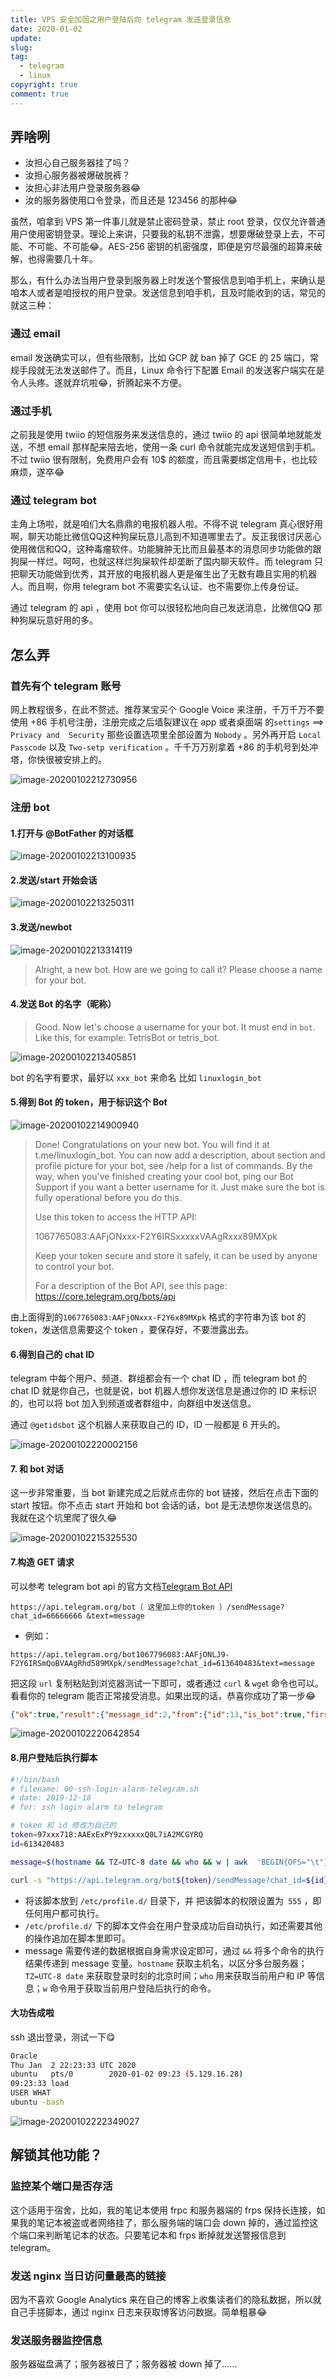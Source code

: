 ```yaml
---
title: VPS 安全加固之用户登陆后向 telegram 发送登录信息
date: 2020-01-02
update:
slug: 
tag: 
  - telegram
  - linux
copyright: true
comment: true
---
```


## 弄啥咧

-   汝担心自己服务器挂了吗？
-   汝担心服务器被爆破脱裤？
-   汝担心非法用户登录服务器😂
-   汝的服务器使用口令登录，而且还是 123456 的那种😂

虽然，咱拿到 VPS 第一件事儿就是禁止密码登录，禁止 root 登录，仅仅允许普通用户使用密钥登录。理论上来讲，只要我的私钥不泄露，想要爆破登录上去，不可能、不可能、不可能😂。AES-256 密钥的机密强度，即便是穷尽最强的超算来破解，也得需要几十年。

那么，有什么办法当用户登录到服务器上时发送个警报信息到咱手机上，来确认是咱本人或者是咱授权的用户登录。发送信息到咱手机，且及时能收到的话，常见的就这三种：

### 通过 email

email 发送确实可以，但有些限制，比如 GCP 就 ban 掉了 GCE 的 25 端口，常规手段就无法发送邮件了。而且，Linux 命令行下配置 Email 的发送客户端实在是令人头疼。遂就弃坑啦😂，折腾起来不方便。

### 通过手机

之前我是使用 twiio 的短信服务来发送信息的，通过 twiio 的 api 很简单地就能发送，不想 email 那样配来陪去地，使用一条 curl 命令就能完成发送短信到手机。不过 twiio 很有限制，免费用户会有 10$ 的额度，而且需要绑定信用卡，也比较麻烦，遂卒😂

### 通过 telegram bot

主角上场啦，就是咱们大名鼎鼎的电报机器人啦。不得不说 telegram 真心很好用啊，聊天功能比微信QQ这种狗屎玩意儿高到不知道哪里去了。反正我很讨厌恶心使用微信和QQ，这种毒瘤软件。功能臃肿无比而且最基本的消息同步功能做的跟狗屎一样烂。呵呵，也就这样烂狗屎软件却垄断了国内聊天软件。而 telegram 只把聊天功能做到优秀，其开放的电报机器人更是催生出了无数有趣且实用的机器人。而且啊，你用 telegram bot 不需要实名认证、也不需要你上传身份证。

通过 telegram 的 api ，使用 bot 你可以很轻松地向自己发送消息，比微信QQ 那种狗屎玩意好用的多。

## 怎么弄

### 首先有个 telegram 账号

网上教程很多，在此不赘述。推荐某宝买个 Google Voice 来注册，千万千万不要使用 +86 手机号注册，注册完成之后墙裂建议在 app 或者桌面端 的`settings` ==> `Privacy and  Security` 那些设置选项里全部设置为 `Nobody` 。另外再开启 `Local Passcode` 以及 `Two-setp verification` 。千千万万别拿着 +86 的手机号到处冲塔，你快很被安排上的。

![image-20200102212730956](https://blog.502.li/img/image-20200102212730956.png)

### 注册 bot

#### 1.打开与 @BotFather 的对话框

![image-20200102213100935](https://blog.502.li/img/image-20200102213100935.png)

#### 2.发送/start 开始会话

![image-20200102213250311](https://blog.502.li/img/image-20200102213250311.png)

#### 3.发送/newbot

![image-20200102213314119](https://blog.502.li/img/image-20200102213314119.png)

>   Alright, a new bot. How are we going to call it? Please choose a name for your bot.

#### 4.发送 Bot 的名字（昵称）

>   Good. Now let's choose a username for your bot. It must end in `bot`. Like this, for example: TetrisBot or tetris_bot.

![image-20200102213405851](https://blog.502.li/img/image-20200102213405851.png)

bot 的名字有要求，最好以 `xxx_bot` 来命名 比如 `linuxlogin_bot`

#### 5.得到 Bot 的 token，用于标识这个 Bot

![image-20200102214900940](https://blog.502.li/img/image-20200102214900940.png)

>   Done! Congratulations on your new bot. You will find it at t.me/linuxlogin_bot. You can now add a description, about section and profile picture for your bot, see /help for a list of commands. By the way, when you've finished creating your cool bot, ping our Bot Support if you want a better username for it. Just make sure the bot is fully operational before you do this.
>
>   Use this token to access the HTTP API:
>
>   1067765083:AAFjONxxx-F2Y6IRSxxxxxVAAgRxxx89MXpk
>
>   Keep your token secure and store it safely, it can be used by anyone to control your bot.
>
>   For a description of the Bot API, see this page: https://core.telegram.org/bots/api

由上面得到的`1067765083:AAFjONxxx-F2Y6x89MXpk` 格式的字符串为该 bot 的 token，发送信息需要这个 token ，要保存好，不要泄露出去。

#### 6.得到自己的 chat ID

telegram 中每个用户、频道、群组都会有一个 chat ID ，而 telegram bot 的 chat ID 就是你自己，也就是说，bot 机器人想你发送信息是通过你的 ID 来标识的，也可以将 bot 加入到频道或者群组中，向群组中发送信息。

通过 `@getidsbot` 这个机器人来获取自己的 ID，ID 一般都是 6 开头的。

![image-20200102220002156](https://blog.502.li/img/image-20200102220002156.png)

#### 7. 和 bot 对话

这一步非常重要，当 bot 新建完成之后就点击你的 bot 链接，然后在点击下面的 start 按钮。你不点击 start 开始和 bot 会话的话，bot 是无法想你发送信息的。我就在这个坑里爬了很久😂

![image-20200102215325530](https://blog.502.li/img/image-20200102215325530.png)

#### 7.构造 GET 请求

可以参考 telegram bot api 的官方文档[Telegram Bot API](https://core.telegram.org/bots/api)

```php+HTML
https://api.telegram.org/bot（ 这里加上你的token ）/sendMessage?chat_id=66666666 &text=message
```

-   例如：

```
https://api.telegram.org/bot1067796083:AAFjONLJ9-F2Y6IRSmQoBVAAgRhd589MXpk/sendMessage?chat_id=613640483&text=message
```

把这段 `url` 复制粘贴到浏览器测试一下即可，或者通过 `curl` & `wge`t 命令也可以。看看你的 telegram 能否正常接受消息。如果出现的话，恭喜你成功了第一步😂

```json
{"ok":true,"result":{"message_id":2,"from":{"id":13,"is_bot":true,"first_name":"linuxloginbot","username":"linuxlogin_bot"},"chat":{"id":13,"first_name":"\u3164\u6728\u5b50","username":"muzi_ii","type":"private"},"date":1577973988,"text":"message"}}
```



![image-20200102220642854](https://blog.502.li/img/image-20200102220642854.png)

#### 8.用户登陆后执行脚本

```bash
#!/bin/bash
# filename: 00-ssh-login-alarm-telegram.sh
# date: 2019-12-18
# for: ssh login alarm to telegram

# token 和 id 修改为自己的
token=97xxx718:AAExExPY9zxxxxxQ0L7iA2MCGYRQ
id=613420483

message=$(hostname && TZ=UTC-8 date && who && w | awk  'BEGIN{OFS="\t"}{print $1,$8}')

curl -s "https://api.telegram.org/bot${token}/sendMessage?chat_id=${id}" --data-binary "&text=${message}"
```

-   将该脚本放到 `/etc/profile.d/` 目录下，并 把该脚本的权限设置为` 555` ，即任何用户都可执行。
-   `/etc/profile.d/` 下的脚本文件会在用户登录成功后自动执行，如还需要其他的操作追加在脚本里即可。
-   message 需要传递的数据根据自身需求设定即可，通过 `&&`  将多个命令的执行结果传递到 message 变量。`hostname` 获取主机名，以区分多台服务器；`TZ=UTC-8 date` 来获取登录时刻的北京时间；`who` 用来获取当前用户和 IP 等信息；`w` 命令用于获取当前用户登陆后执行的命令。

#### 大功告成啦

ssh 退出登录，测试一下😋

```bash
Oracle
Thu Jan  2 22:23:33 UTC 2020
ubuntu   pts/0        2020-01-02 09:23 (5.129.16.28)
09:23:33 load
USER WHAT
ubuntu -bash
```



![image-20200102222349027](https://blog.502.li/img/image-20200102222349027.png)

## 解锁其他功能？

### 监控某个端口是否存活

这个适用于宿舍，比如，我的笔记本使用 frpc 和服务器端的 frps 保持长连接，如果我的笔记本被盗或者网络挂了，那么服务端的端口会 down 掉的，通过监控这个端口来判断笔记本的状态。只要笔记本和 frps 断掉就发送警报信息到 telegram。

### 发送 nginx 当日访问量最高的链接

因为不喜欢 Google Analytics 来在自己的博客上收集读者们的隐私数据，所以就自己手搓脚本，通过 nginx 日志来获取博客访问数据。简单粗暴😂

### 发送服务器监控信息

服务器磁盘满了；服务器被日了；服务器被 down 掉了……